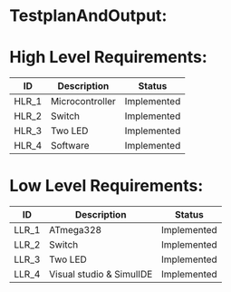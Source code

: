 # TestplanAndOutput:

# High Level Requirements:
| ID | Description| Status |
|----|----------|-------|
| HLR_1 | Microcontroller | Implemented |
| HLR_2 | Switch | Implemented |
| HLR_3 | Two LED	 | Implemented |
| HLR_4 | Software	 | Implemented |


# Low Level Requirements:
| ID | Description| Status |
|----|----------|-------|
| LLR_1 |ATmega328 | Implemented |
| LLR_2 | Switch | Implemented |
| LLR_3 | Two LED	 | Implemented |
| LLR_4 | Visual studio & SimulIDE	 | Implemented |
